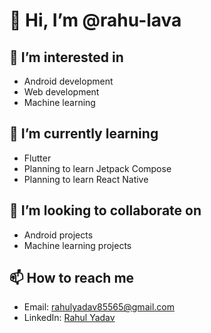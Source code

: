 # 👋 Hi, I’m @rahu-lava

## 👀 I’m interested in
- Android development
- Web development
- Machine learning

## 🌱 I’m currently learning
- Flutter
- Planning to learn Jetpack Compose
- Planning to learn React Native

## 💞️ I’m looking to collaborate on
- Android projects
- Machine learning projects

## 📫 How to reach me
- Email: rahulyadav85565@gmail.com
- LinkedIn: [Rahul Yadav](https://www.linkedin.com/in/rahulyadav12/)
